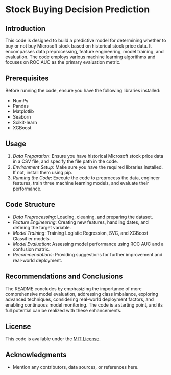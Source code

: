 # Stock Buying Decision Prediction

## Introduction

This code is designed to build a predictive model for determining whether to buy or not buy Microsoft stock based on historical stock price data. It encompasses data preprocessing, feature engineering, model training, and evaluation. The code employs various machine learning algorithms and focuses on ROC AUC as the primary evaluation metric.

## Prerequisites

Before running the code, ensure you have the following libraries installed:
- NumPy
- Pandas
- Matplotlib
- Seaborn
- Scikit-learn
- XGBoost

## Usage

1. *Data Preparation*: Ensure you have historical Microsoft stock price data in a CSV file, and specify the file path in the code.
2. *Environment Setup*: Make sure you have the required libraries installed. If not, install them using pip.
3. *Running the Code*: Execute the code to preprocess the data, engineer features, train three machine learning models, and evaluate their performance.

## Code Structure

- *Data Preprocessing*: Loading, cleaning, and preparing the dataset.
- *Feature Engineering*: Creating new features, handling dates, and defining the target variable.
- *Model Training*: Training Logistic Regression, SVC, and XGBoost Classifier models.
- *Model Evaluation*: Assessing model performance using ROC AUC and a confusion matrix.
- *Recommendations*: Providing suggestions for further improvement and real-world deployment.

## Recommendations and Conclusions

The README concludes by emphasizing the importance of more comprehensive model evaluation, addressing class imbalance, exploring advanced techniques, considering real-world deployment factors, and enabling continuous model monitoring. The code is a starting point, and its full potential can be realized with these enhancements.

## License

This code is available under the [MIT License](LICENSE).

## Acknowledgments

- Mention any contributors, data sources, or references here.
